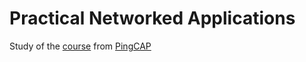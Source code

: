 # Practical Networked Applications

Study of the [course] from [PingCAP]

<!-- links -->
[course]: https://github.com/pingcap/talent-plan/blob/master/rust/README.md
[PingCAP]: https://pingcap.com/en/